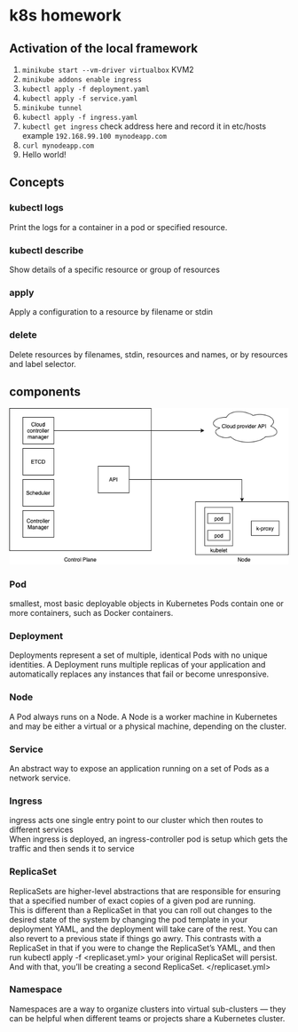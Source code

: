 # k8s homework
## Activation of the local framework
1. `minikube start --vm-driver virtualbox` KVM2
2. `minikube addons enable ingress`
3. `kubectl apply -f deployment.yaml`
4. `kubectl apply -f service.yaml`
5. `minikube tunnel`
6. `kubectl apply -f ingress.yaml`
7. `kubectl get ingress` check address here and record it in etc/hosts
example `192.168.99.100 mynodeapp.com`
8. `curl mynodeapp.com`
9. Hello world!

## Concepts
### kubectl logs
Print the logs for a container in a pod or specified resource. 
### kubectl describe
Show details of a specific resource or group of resources
### apply
Apply a configuration to a resource by filename or stdin
### delete
Delete resources by filenames, stdin, resources and names, or by resources and label selector.
## components
![](components.png)
### Pod
smallest, most basic deployable objects in Kubernetes 
Pods contain one or more containers, such as Docker containers. 
### Deployment
Deployments represent a set of multiple, identical Pods with no unique identities. A Deployment runs multiple replicas of your application and automatically replaces any instances that fail or become unresponsive. 
### Node
A Pod always runs on a Node. A Node is a worker machine in Kubernetes and may be either a virtual or a physical machine, depending on the cluster.
### Service
An abstract way to expose an application running on a set of Pods as a network service.
### Ingress
ingress acts one single entry point to our cluster which then routes to different services   
When ingress is deployed, an ingress-controller pod is setup which gets the traffic and then sends it to service
### ReplicaSet
ReplicaSets are higher-level abstractions that are responsible for ensuring that a specified number of exact copies of a given pod are running.  
This is different than a ReplicaSet in that you can roll out changes to the desired state of the system by changing the pod template in your deployment YAML, and the deployment will take care of the rest. You can also revert to a previous state if things go awry. This contrasts with a ReplicaSet in that if you were to change the ReplicaSet’s YAML, and then run kubectl apply -f <replicaset.yml> your original ReplicaSet will persist. And with that, you’ll be creating a second ReplicaSet. </replicaset.yml>
### Namespace
Namespaces are a way to organize clusters into virtual sub-clusters — they can be helpful when different teams or projects share a Kubernetes cluster. 
